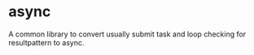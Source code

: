 # async
A common library to convert usually submit task and loop checking for resultpattern to async.

